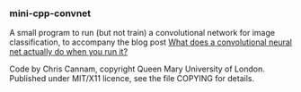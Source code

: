 
### mini-cpp-convnet

A small program to run (but not train) a convolutional network for
image classification, to accompany the blog post [What does a
convolutional neural net actually do when you run
it?](https://thebreakfastpost.com/2018/04/18/what-does-a-convolutional-neural-net-actually-do-when-you-run-it/)

Code by Chris Cannam, copyright Queen Mary University of
London. Published under MIT/X11 licence, see the file COPYING for
details.

